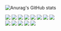 ![Anurag's GitHub stats](https://github-readme-stats.vercel.app/api?username=ByeoliKim&show_icons=true&theme=cobalt2)
<div>
  <img src="https://img.shields.io/badge/React-61DAFB?style=flat-square&logo=react&logoColor=white">
  <img src="https://img.shields.io/badge/JavaScript-F7DF1E?style=flat-square&logo=javascript&logoColor=white">
  <img src="https://img.shields.io/badge/HTML5-E34F26?style=flat-square&logo=html5&logoColor=white">
  <img src="https://img.shields.io/badge/CSS3-1572B6?style=flat-square&logo=css3&logoColor=white">
  <img src="https://img.shields.io/badge/ESLint-4B32C3?style=flat-square&logo=ESLint&logoColor=white">
  <img src="https://img.shields.io/badge/Prettier-F7B93E?style=flat-square&logo=Prettier&logoColor=white">
  
  <img src="https://img.shields.io/badge/Tailwind CSS-06B6D4?style=flat-square&logo=Tailwind CSS&logoColor=white">
  <img src="https://img.shields.io/badge/styled-components-DB7093?style=flat-square&logo=styled-components&logoColor=white">
</div>
<div>
  <img src="https://img.shields.io/badge/Trello-0052CC?style=flat-square&logo=Trello&logoColor=white">
  <img src="https://img.shields.io/badge/Jira-0052CC?style=flat-square&logo=Jira&logoColor=white">
  <img src="https://img.shields.io/badge/Slack-4A154B?style=flat-square&logo=Slack&logoColor=white">
  <img src="https://img.shields.io/badge/Discord-5865F2?style=flat-square&logo=Discord&logoColor=white">
  <img src="https://img.shields.io/badge/Notion-000000?style=flat-square&logo=Notion&logoColor=white">
  
</div>
